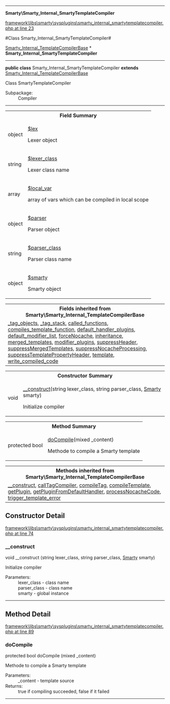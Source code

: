 

- - -

**Smarty\Smarty_Internal_SmartyTemplateCompiler**


<a href="https://github.com/JeyDotC/Hirudo/blob/master/framework/libs/smarty/sysplugins/smarty_internal_smartytemplatecompiler.php#L23" target='_blank'>framework\libs\smarty\sysplugins\smarty_internal_smartytemplatecompiler.php at line 23</a>

#Class Smarty_Internal_SmartyTemplateCompiler#

<a href="https://github.com/JeyDotC/Hirudo-docs/blob/master/Smarty/Smarty_Internal_TemplateCompilerBase.md">Smarty_Internal_TemplateCompilerBase</a>
    * **Smarty_Internal_SmartyTemplateCompiler**




- - -

<p><strong>public  class</strong> <span>Smarty_Internal_SmartyTemplateCompiler</span>
<strong>extends</strong> <a href="https://github.com/JeyDotC/Hirudo-docs/blob/master/Smarty/Smarty_Internal_TemplateCompilerBase.md">Smarty_Internal_TemplateCompilerBase</a>

</p>

<div class="comment" id="overview_description"><p>Class SmartyTemplateCompiler</p></div>

<dl>
<dt>Subpackage:</dt>
<dd>Compiler</dd>
</dl>


- - -



<table id="summary_field">
<tr><th colspan="2">Field Summary</th></tr>
<tr>
<td><span class='k'></span> <span class='nx'>object</span></td>
<td class="description"><p class="name" ><a href="#lex"> $lex</a>
                                </p><p class="description">Lexer object</p></td>
</tr>
<tr>
<td><span class='k'></span> <span class='nx'>string</span></td>
<td class="description"><p class="name" ><a href="#lexer_class"> $lexer_class</a>
                                </p><p class="description">Lexer class name</p></td>
</tr>
<tr>
<td><span class='k'></span> <span class='nx'>array</span></td>
<td class="description"><p class="name" ><a href="#local_var"> $local_var</a>
                                </p><p class="description">array of vars which can be compiled in local scope</p></td>
</tr>
<tr>
<td><span class='k'></span> <span class='nx'>object</span></td>
<td class="description"><p class="name" ><a href="#parser"> $parser</a>
                                </p><p class="description">Parser object</p></td>
</tr>
<tr>
<td><span class='k'></span> <span class='nx'>string</span></td>
<td class="description"><p class="name" ><a href="#parser_class"> $parser_class</a>
                                </p><p class="description">Parser class name</p></td>
</tr>
<tr>
<td><span class='k'></span> <span class='nx'>object</span></td>
<td class="description"><p class="name" ><a href="#smarty"> $smarty</a>
                                </p><p class="description">Smarty object</p></td>
</tr>
</table>

<table class="inherit">
<tr><th colspan="2">Fields inherited from Smarty\Smarty_Internal_TemplateCompilerBase</th></tr>
<tr><td><a href="https://github.com/JeyDotC/Hirudo-docs/blob/master/Smarty/Smarty_Internal_TemplateCompilerBase.md#_tag_objects">_tag_objects</a>, <a href="https://github.com/JeyDotC/Hirudo-docs/blob/master/Smarty/Smarty_Internal_TemplateCompilerBase.md#_tag_stack">_tag_stack</a>, <a href="https://github.com/JeyDotC/Hirudo-docs/blob/master/Smarty/Smarty_Internal_TemplateCompilerBase.md#called_functions">called_functions</a>, <a href="https://github.com/JeyDotC/Hirudo-docs/blob/master/Smarty/Smarty_Internal_TemplateCompilerBase.md#compiles_template_function">compiles_template_function</a>, <a href="https://github.com/JeyDotC/Hirudo-docs/blob/master/Smarty/Smarty_Internal_TemplateCompilerBase.md#default_handler_plugins">default_handler_plugins</a>, <a href="https://github.com/JeyDotC/Hirudo-docs/blob/master/Smarty/Smarty_Internal_TemplateCompilerBase.md#default_modifier_list">default_modifier_list</a>, <a href="https://github.com/JeyDotC/Hirudo-docs/blob/master/Smarty/Smarty_Internal_TemplateCompilerBase.md#forceNocache">forceNocache</a>, <a href="https://github.com/JeyDotC/Hirudo-docs/blob/master/Smarty/Smarty_Internal_TemplateCompilerBase.md#inheritance">inheritance</a>, <a href="https://github.com/JeyDotC/Hirudo-docs/blob/master/Smarty/Smarty_Internal_TemplateCompilerBase.md#merged_templates">merged_templates</a>, <a href="https://github.com/JeyDotC/Hirudo-docs/blob/master/Smarty/Smarty_Internal_TemplateCompilerBase.md#modifier_plugins">modifier_plugins</a>, <a href="https://github.com/JeyDotC/Hirudo-docs/blob/master/Smarty/Smarty_Internal_TemplateCompilerBase.md#suppressHeader">suppressHeader</a>, <a href="https://github.com/JeyDotC/Hirudo-docs/blob/master/Smarty/Smarty_Internal_TemplateCompilerBase.md#suppressMergedTemplates">suppressMergedTemplates</a>, <a href="https://github.com/JeyDotC/Hirudo-docs/blob/master/Smarty/Smarty_Internal_TemplateCompilerBase.md#suppressNocacheProcessing">suppressNocacheProcessing</a>, <a href="https://github.com/JeyDotC/Hirudo-docs/blob/master/Smarty/Smarty_Internal_TemplateCompilerBase.md#suppressTemplatePropertyHeader">suppressTemplatePropertyHeader</a>, <a href="https://github.com/JeyDotC/Hirudo-docs/blob/master/Smarty/Smarty_Internal_TemplateCompilerBase.md#template">template</a>, <a href="https://github.com/JeyDotC/Hirudo-docs/blob/master/Smarty/Smarty_Internal_TemplateCompilerBase.md#write_compiled_code">write_compiled_code</a></td></tr></table>

<table id="summary_constructor">
<tr><th colspan="2">Constructor Summary</th></tr>
<tr>
<td><span class='k'></span> <span class='nx'>void</span></td>
<td class="description"><p class="name"><a href="#__construct">__construct</a>(string lexer_class, string parser_class, <a href="https://github.com/JeyDotC/Hirudo/blob/master/smarty/Smarty.md">Smarty</a> smarty)</p><p class="description">Initialize compiler</p></td>
</tr>
</table>

<table id="summary_method">
<tr><th colspan="2">Method Summary</th></tr>
<tr>
<td><span class='k'>protected </span> <span class='nx'>bool</span></td>
<td class="description"><p class="name"><a href="#docompile">doCompile</a>(mixed _content)</p><p class="description">Methode to compile a Smarty template</p></td>
</tr>
</table>

<table class="inherit">
<tr><th colspan="2">Methods inherited from Smarty\Smarty_Internal_TemplateCompilerBase</th></tr>
<tr><td><a href="https://github.com/JeyDotC/Hirudo-docs/blob/master/Smarty/Smarty_Internal_TemplateCompilerBase.md#__construct">__construct</a>, <a href="https://github.com/JeyDotC/Hirudo-docs/blob/master/Smarty/Smarty_Internal_TemplateCompilerBase.md#callTagCompiler">callTagCompiler</a>, <a href="https://github.com/JeyDotC/Hirudo-docs/blob/master/Smarty/Smarty_Internal_TemplateCompilerBase.md#compileTag">compileTag</a>, <a href="https://github.com/JeyDotC/Hirudo-docs/blob/master/Smarty/Smarty_Internal_TemplateCompilerBase.md#compileTemplate">compileTemplate</a>, <a href="https://github.com/JeyDotC/Hirudo-docs/blob/master/Smarty/Smarty_Internal_TemplateCompilerBase.md#getPlugin">getPlugin</a>, <a href="https://github.com/JeyDotC/Hirudo-docs/blob/master/Smarty/Smarty_Internal_TemplateCompilerBase.md#getPluginFromDefaultHandler">getPluginFromDefaultHandler</a>, <a href="https://github.com/JeyDotC/Hirudo-docs/blob/master/Smarty/Smarty_Internal_TemplateCompilerBase.md#processNocacheCode">processNocacheCode</a>, <a href="https://github.com/JeyDotC/Hirudo-docs/blob/master/Smarty/Smarty_Internal_TemplateCompilerBase.md#trigger_template_error">trigger_template_error</a></td></tr></table>

<h2 id="detail_method">Constructor Detail</h2>

<a href="https://github.com/JeyDotC/Hirudo/blob/master/framework/libs/smarty/sysplugins/smarty_internal_smartytemplatecompiler.php#L74" target='_blank'>framework\libs\smarty\sysplugins\smarty_internal_smartytemplatecompiler.php at line 74</a>

<h3 id="__construct">__construct</h3>
<span class='k'></span> <span class='nx'>void</span> <span class='nf'>__construct</span> (string lexer_class, string parser_class, <a href="https://github.com/JeyDotC/Hirudo/blob/master/smarty/Smarty.md">Smarty</a> smarty)

<div class="details">
<p>Initialize compiler</p><dl>
<dt>Parameters:</dt>
<dd>lexer_class - class name</dd>
<dd>parser_class - class name</dd>
<dd>smarty - global instance</dd>
</dl>

</div>

- - -

<h2 id="detail_method">Method Detail</h2>

<a href="https://github.com/JeyDotC/Hirudo/blob/master/framework/libs/smarty/sysplugins/smarty_internal_smartytemplatecompiler.php#L89" target='_blank'>framework\libs\smarty\sysplugins\smarty_internal_smartytemplatecompiler.php at line 89</a>

<h3 id="doCompile()">doCompile</h3>
<span class='k'>protected </span> <span class='nx'>bool</span> <span class='nf'>doCompile</span> (mixed _content)

<div class="details">
<p>Methode to compile a Smarty template</p><dl>
<dt>Parameters:</dt>
<dd>_content - template source</dd>
<dt>Returns:</dt>
<dd>true if compiling succeeded, false if it failed</dd>
</dl>

</div>

- - -

